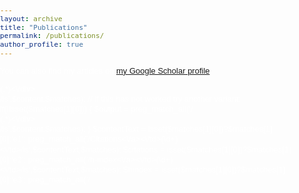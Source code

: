 ```yaml
---
layout: archive
title: "Publications"
permalink: /publications/
author_profile: true
---
```


You can also find my articles on [my Google Scholar profile](https://scholar.google.com/citations?user=UwWnVeAAAAAJ&hl=en).

<style>
html, body, form, table, div, h1, h2, h3, h4, h5, h6, img, ol, ul, li, button {
    margin: 0px;
    padding: 0px;
    border: 0px none;
    color: #fff;
}

table {
    border-collapse: collapse;
    border-width: 0px;
    empty-cells: show;
}

body, td {
    font-size: 13px;
    font-family: Arial,sans-serif;
    line-height: 1.24;
}

.gsc_g_hist_wrp
{
	padding-top: 10px !important;
}

</style>

<?php  
	function filter_content($content, $url)
	{
		$contentText = '';
		$output = preg_match_all('/<div class="gsc_rsb_s gsc_prf_pnl" id="gsc_rsb_cit" role="region" aria-labelledby="gsc_prf_t-cit">(.*)<\/div><div class="gsc_rsb_s gsc_prf_pnl" id="gsc_rsb_co" role="region" aria-labelledby="gsc_prf_t-ath">/is',$content,$matches);
		// if this has not worked try another variant:
		if(!isset($matches[1][0]))
		{
		$output = preg_match_all('/<div class="gsc_rsb_s gsc_prf_pnl" id="gsc_rsb_cit" role="region" aria-labelledby="gsc_prf_t-cit">(.*)<\/div><div class="gsc_lcl" role="main" id="gsc_prf_w">/is',$content,$matches);
		}

		$contentText = isset($matches[1][0])?$matches[1][0]:'e1';

		preg_match_all('/Citations<\/a><\/td><td class="gsc_rsb_std">(\d+)<\/td>/is',$contentText,$matches);
		$citations = isset($matches[1][0])?$matches[1][0]:'e2';

		preg_match_all('/h-index<\/a><\/td><td class="gsc_rsb_std">(\d+)<\/td>/is',$contentText,$matches);
		$hindex = isset($matches[1][0])?$matches[1][0]:'e3';

		preg_match_all('/<style>(.+)/is',$contentText,$matches);
		$contentText2 = isset($matches[1][0])?$matches[1][0]:'e4';
 
		$contentText2 = '<style>'.$contentText2;

		$dom = new DOMDocument();
		$dom->preserveWhiteSpace = FALSE;
		$dom->loadHTML($contentText2);
		$dom->formatOutput = TRUE;

		$links = $dom->getElementsByTagName('a');

		//Loop through each <a> tags and replace them by their text content    
		for ($i = $links->length - 1; $i >= 0; $i--)
		{
			$linkNode = $links->item($i);
			$text = $linkNode->textContent;
			$style = $linkNode->getAttribute("style");
			$class = $linkNode->getAttribute("class");
			$div = $dom->createElement("div", $text);
			$div->setAttribute("class","$class");
			$div->setAttribute("style","$style");
			$linkNode->parentNode->replaceChild($div, $linkNode);
		}

		$contentText2 = $dom->saveHTML();
		$contentText2 = 'Citations according to <a href="'.$url.'">Google Scholar</a>: '
                                .$citations.' (h-index: '.$hindex.')'.$contentText2;
		
		return $contentText2; 
	}

	if($_GET["id"] != "" && $_GET["lang"] != "")
	{
		$curl = curl_init();

		$id = htmlspecialchars($_GET['id'], ENT_QUOTES, 'UTF-8');
		$lang = htmlspecialchars($_GET['lang'], ENT_QUOTES, 'UTF-8');
		$url = "http://scholar.google.de/citations?user=".$id."&hl=".$lang;

		curl_setopt($curl, CURLOPT_URL, $url);
		curl_setopt($curl, CURLOPT_RETURNTRANSFER, 1);
		curl_setopt($curl, CURLOPT_FOLLOWLOCATION, 1);
		curl_setopt($curl, CURLOPT_CONNECTTIMEOUT, 60);

		print filter_content( curl_exec($curl), $url );
		#print curl_exec($curl);
	}
	else
	{
		print "ERROR: Cannot find Google Scholar Account </br>";
	}
 echo filter_content('citations.php?id=UwWnVeAAAAAJ&lang=en')
?>


{% include base_path %}

{% for post in site.publications reversed %}
  {% include archive-single.html %}
{% endfor %}
